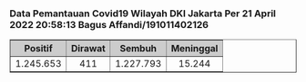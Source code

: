 <h3>Data Pemantauan Covid19 Wilayah DKI Jakarta
    Per 21 April 2022 20:58:13
    Bagus Affandi/191011402126
</h3>

<table border="1" width="30%"
style="border-collapse: collapse;">
    <tr bgcolor="#ccc">
        <th>Positif</th>
        <th>Dirawat</th>
        <th>Sembuh</th>
        <th>Meninggal</th>
    </tr>
    <tr>
        <td align="center">1.245.653 </td>
        <td align="center">411</td>
        <td align="center">1.227.793 </td>
        <td align="center">15.244</td>
    </tr>
</table>
